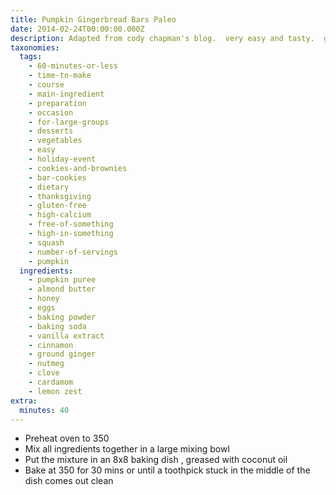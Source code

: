 ```yaml
---
title: Pumpkin Gingerbread Bars Paleo
date: 2014-02-24T00:00:00.000Z
description: Adapted from cody chapman's blog.  very easy and tasty.  grain-free.
taxonomies:
  tags:
    - 60-minutes-or-less
    - time-to-make
    - course
    - main-ingredient
    - preparation
    - occasion
    - for-large-groups
    - desserts
    - vegetables
    - easy
    - holiday-event
    - cookies-and-brownies
    - bar-cookies
    - dietary
    - thanksgiving
    - gluten-free
    - high-calcium
    - free-of-something
    - high-in-something
    - squash
    - number-of-servings
    - pumpkin
  ingredients:
    - pumpkin puree
    - almond butter
    - honey
    - eggs
    - baking powder
    - baking soda
    - vanilla extract
    - cinnamon
    - ground ginger
    - nutmeg
    - clove
    - cardamom
    - lemon zest
extra:
  minutes: 40
---
```

 - Preheat oven to 350
 - Mix all ingredients together in a large mixing bowl
 - Put the mixture in an 8x8 baking dish , greased with coconut oil
 - Bake at 350 for 30 mins or until a toothpick stuck in the middle of the dish comes out clean
